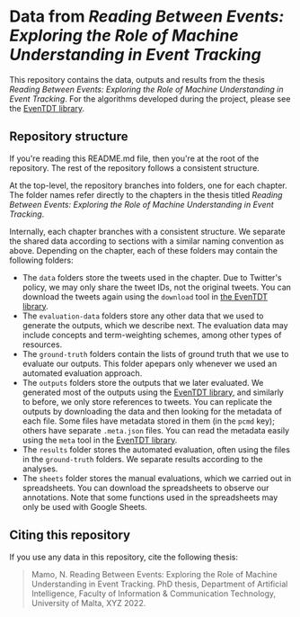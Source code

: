 # Data from _Reading Between Events: Exploring the Role of Machine Understanding in Event Tracking_

This repository contains the data, outputs and results from the thesis _Reading Between Events: Exploring the Role of Machine Understanding in Event Tracking_.
For the algorithms developed during the project, please see the [EvenTDT library](https://github.com/NicholasMamo/EvenTDT).

## Repository structure

If you're reading this README.md file, then you're at the root of the repository.
The rest of the repository follows a consistent structure.

At the top-level, the repository branches into folders, one for each chapter.
The folder names refer directly to the chapters in the thesis titled _Reading Between Events: Exploring the Role of Machine Understanding in Event Tracking_.

Internally, each chapter branches with a consistent structure.
We separate the shared data according to sections with a similar naming convention as above.
Depending on the chapter, each of these folders may contain the following folders:

- The `data` folders store the tweets used in the chapter.
Due to Twitter's policy, we may only share the tweet IDs, not the original tweets.
You can download the tweets again using the `download` tool in [the EvenTDT library](https://github.com/NicholasMamo/EvenTDT).
- The `evaluation-data` folders store any other data that we used to generate the outputs, which we describe next.
The evaluation data may include concepts and term-weighting schemes, among other types of resources.
- The `ground-truth` folders contain the lists of ground truth that we use to evaluate our outputs.
This folder apepars only whenever we used an automated evaluation approach.
- The `outputs` folders store the outputs that we later evaluated.
We generated most of the outputs using the [EvenTDT library](https://github.com/NicholasMamo/EvenTDT), and similarly to before, we only store references to tweets.
You can replicate the outputs by downloading the data and then looking for the metadata of each file.
Some files have metadata stored in them (in the `pcmd` key); others have separate `.meta.json` files.
You can read the metadata easily using the `meta` tool in the [EvenTDT library](https://github.com/NicholasMamo/EvenTDT).
- The `results` folder stores the automated evaluation, often using the files in the `ground-truth` folders.
We separate results according to the analyses.
- The `sheets` folder stores the manual evaluations, which we carried out in spreadsheets.
You can download the spreadsheets to observe our annotations.
Note that some functions used in the spreadsheets may only be used with Google Sheets.

## Citing this repository

If you use any data in this repository, cite the following thesis:

> Mamo, N. Reading Between Events: Exploring the Role of Machine Understanding in Event Tracking. PhD thesis, Department of Artificial Intelligence, Faculty of Information & Communication Technology, University of Malta, XYZ 2022.

